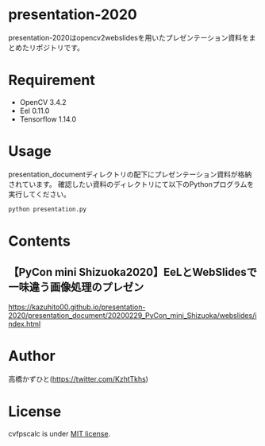 # presentation-2020
 presentation-2020はopencv2webslidesを用いたプレゼンテーション資料をまとめたリポジトリです。

# Requirement
 
* OpenCV 3.4.2
* Eel 0.11.0
* Tensorflow 1.14.0
 
# Usage
 
presentation_documentディレクトリの配下にプレゼンテーション資料が格納されています。
確認したい資料のディレクトリにて以下のPythonプログラムを実行してください。
 
```bash
python presentation.py
```

# Contents
## 【PyCon mini Shizuoka2020】EeLとWebSlidesで一味違う画像処理のプレゼン
https://kazuhito00.github.io/presentation-2020/presentation_document/20200229_PyCon_mini_Shizuoka/webslides/index.html


# Author
高橋かずひと(https://twitter.com/KzhtTkhs)
 
# License 
cvfpscalc is under [MIT license](https://en.wikipedia.org/wiki/MIT_License).
